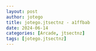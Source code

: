```yaml
---
layout: post
author: jotego
title: jotego.jtsectnz - a1ffbab
date: 2024-06-14
categories: [Arcade, jtsectnz]
tags: [jotego.jtsectnz]
---
```


